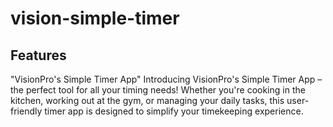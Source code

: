# vision-simple-timer
## Features
"VisionPro's Simple Timer App"
Introducing VisionPro's Simple Timer App – the perfect tool for all your timing needs! Whether you're cooking in the kitchen, working out at the gym, or managing your daily tasks, this user-friendly timer app is designed to simplify your timekeeping experience.